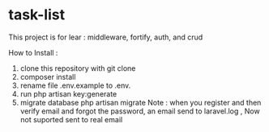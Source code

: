 # task-list
This project is for lear : middleware, fortify, auth, and crud

How to Install :
1. clone this repository with git clone
2. composer install
3. rename file .env.example to .env.
4. run php artisan key:generate
5. migrate database php artisan migrate
Note : when you register and then verify email and forgot the password, an email send to laravel.log , Now not suported sent to real email
